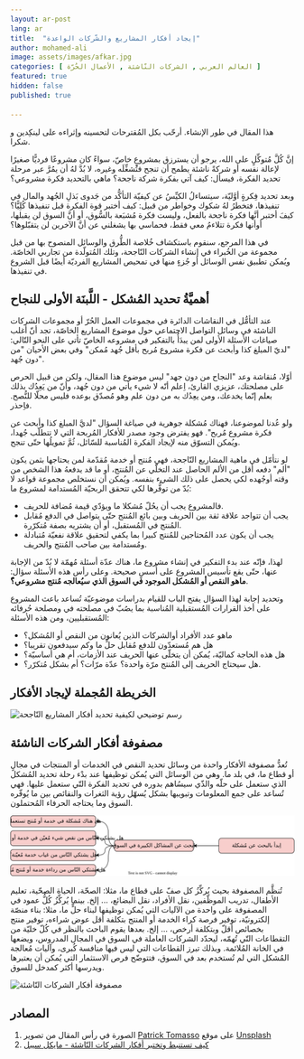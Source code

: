 ```yaml
---
layout: ar-post
lang: ar
title:  "إيجاد أفكار المشاريع والشّركات الواعدة"
author: mohamed-ali
image: assets/images/afkar.jpg
categories: [ العالم العربي , الشركات النّاشئة , الأعمال الحُرّة ]
featured: true
hidden: false
published: true

---
```

<div markdown="1" class="callout callout-warning">

هذا المقال في طور الإنشاء. أرحّب بكل المُقترحات لتحسينه وإثراءه على لينكِدين و شكرا.
</div>

إنَّ كُلَّ مُتوكِّلٍ على الله، يرجو أن يسترزق بمشروعٍ خاصّ، سواءً كان مشروعًا فرديًّا صغيرًا لإعالة نفسه أو شركةً ناشئة يطمح أن تنجح فتُشغِّلَه وغيره، لا بُدَّ لهُ أن يمُرَّ عبر مرحلة تحديد الفكرة، فيسأل: كيف آتي بفكرة شركة ناجحة؟
ماهي بالتحديد فكرة مشروعي؟

وبعد تحديد فِكرةٍ أوَّليّة، سيتساءلُ الكيِّسُ عن كيفيّة التأكُّد من جَدوى بَذلِ الجُهد والمال في تنفيذها، فتخطرُ لهُ شكوك وخواطر من قبيل: 
كيف أختبر قوة الفكرة قبل تنفيذها كُلِيًّا؟ كيفَ أختبر أنَّها فكرة ناجحة بالفعل، وليست فكرة مُشبَعة بالسُّوق، أو أنَّ السوق لن يقبلها، أوأنها فكرة تتلاءمُ معي فقط، فحماسي بها يشغلني عن أنَّ الآخرين لن يتقبّلوها؟

في هذا المرجع، سنقوم باستكشاف خُلاصة الطُّرق والوسائل المنصوح بها من قبل مجموعة من الخُبراء في إنشاء الشركات النّاجحة، وتلك المُتولّدة من تجاربي الخاصّة. ويُمكن تطبيق نفس الوسائل أو جُزءٍ منها في تمحيص المشاريع الفرديّة أيضًا قبل الشروع في تنفيذها.
## أهميَّةُ تحديد المُشكل - اللَّبنَة الأولى للنجاح

عند التأمُّل في النقاشات الدائرة في مجموعات العمل الحُرّ أو مجموعات الشركات الناشئة في وسائل التواصل الاجتماعي حول موضوع المشاريع الخاصّة،
تجد أنّ أغلب صياغات الأسئلة الأولى لمن يبدَأُ بالتفكير في مشروعه الخاصّ تأتي على النحو التّالي:
"لديّ المبلغ كذا وأبحث عن فكرة مشروع مُربح بأقل جُهد مُمكن" وفي بعض الأحيان "من دون جُهد".

أوّلا، مُنقاشة وعد "النجاح من دون جهد" ليس موضوع هذا المقال،
ولكن من قبيل الحرص على مصلحتك، عزيزي القارئ، اِعلم أنّه لا شيء يأتي من دون جُهد، وأنّ من يَعِدُك بذلك بعلم إنّما يخدعك، ومن يعِدُك به من دون علم وهو مُصدّق بوعده فليس محلّا للنُّصح. فاِحذر.

ولو عُدنا لموضوعنا، فهناك مُشكلة جوهرية في صياغة السؤال "لديَّ المبلغ كذا وأبحث عن فكرة مشروع مُربح".
فهو يفترض وجود مصدر للأفكار المُربحة التي لا تتطلّب جُهدا، ويُمكن التسوّق منه لإيجاد الفكرة المُناسبة للسّائل، ثُمَّ تمويلُها حتّى تنجح.

لو نتأمّل في ماهية المشاريع النّاجحة، فهي مُنتج أو خدمة مُقدّمة لمن يحتاجها بثمن يكون "ألم" دفعه أقل من الألم الحاصل عند التخلّي عن المُنتج،
أو ما قد يدفعهُ هذا الشخص من وقته أوجُهده لكي يحصل على ذلك الشيء بنفسه.
ويُمكن أن نستخلص مجموعة قواعد لا بُدّ من توفُّرها لكي تتحقق الربحيّة المُستدامة لمشروع ما:
- فالمشروع يجب أن يحُلّ مُشكلا ما ويؤدّي قيمة مُضافة للحريف.
- يجب أن تتواجد علاقة ثقة بين الحريف وبين بائع المُنتج حتّى يتواصل في الدفع مُقابل المُنتج في المُستقبل، أو أن يشتريه بصفة مُتكرّرة.
- يجب أن يكون عدد المُحتاجين للمُنتج كبيرا بما يكفي لتحقيق علاقة نفعيّة مُتبادلة ومُستدامة بين صاحب المُنتج والحريف.

لهذا، فإنّه عند بدء التفكير في إنشاء مشروع ما، هناك عدّة أسئلة مُهمّة لا بُدّ من الإجابة عنها، حتّى يقع تأسيس المشروع على أُسسٍ صحيحة.
وعلى رأس هذه الأسئلة سؤال: **ماهو النقص أو المُشكل الموجود في السوق الذي سيُعالجه مُنتج مشروعي؟ّ**.

وتحديد إجابة لهذا السؤال يفتح الباب للقيام بدراسات موضوعيّة تُساعد باعث المشروع على أخذ القرارات المُستقبلية المُناسبة بما يصُبّ في مصلحته في ومصلحة حُرفائه المُستقبليين، ومن هذه الأسئلة:
- ماهو عدد الأفراد أوالشركات الذين يُعانون من النقص أو المُشكل؟
- هل هم مُستعدّون للدفع مُقابل حلٍّ ما وكم سيدفعون تقريبا؟
- هل هذه الحاجة كماليّة، يُمكن أن يتخلّى عنها الحريف عند الأزمات، أم هي أساسيّة؟
- هل سيحتاج الحريف إلى المُنتج مرّة واحدة؟ عدّة مرّات؟ أم بشكل مُتكرّر؟.


## الخريطة المُجملة لإيجاد الأفكار 

<img class="img-fluid" src="/assets/images/تحديد أفكار المشاريع النّاجحة.svg" alt="رسم توضيحي لكيفية تحديد أفكار المشاريع النّاجحة">

## مصفوفة أفكار الشركات الناشئة

تُعدُّ مصفوفة الأفكار واحدة من وسائل تحديد النقص في الخدمات أو المنتجات في مجالٍ أو قطاع ما، في بلد ما. وهي من الوسائل التي يُمكن توظيفها عند بدْء رحلة تحديد المُشكل الذي ستعمل على حلّه والذّي سيسُاهم بدوره في تحديد الفكرة التّي ستعمل عليها. فهي تُساعد على جمع المعلومات وتبويبها بشكل يُسهّل رؤية الثغرات والنقائص بين ما يُوفّره السوق وما يحتاجه الحرفاء المُحتملون.

<img class="img-fluid" src="/assets/images/البحث وتحديد المُشكل.svg" alt="البحث وتحديد المُشكل">

تُنظَّم المصفوفة بحيث يُركِّزُ كل صفّ على قطاع ما، مثلا: الصحّة، الحياة الصحّية، تعليم الأطفال، تدريب الموظّفين، نقل الأفراد، نقل البضائع، ... إلخ.
بينما يُركِّزُ كُلُّ عمود في المصفوفة على واحدة من الآليات التي يُمكن توظيفها لبناء حلٍّ ما، مثلا: بناء منصّة إلكترونيّة، توفير فرصة كراء الخدمة أو المنتج بتكلفة أقل عوض شراءه،
توفير منتج بخصائص أقلّ وبتكلفة أرخص، ... إلخ. بعدها يقوم الباحث بالنظر في كُلّ خليّة من التقطاعات التّي تُهمّه، ليحدّد الشركات العاملة في السوق في المجال المدروس، ويضعها في الخانة المُلائمة.
وبذلك تبرز القطاعات التي ليس فيها منافسة كُبرى، وآليات مُعالجة المُشكل التي لم تُستخدم بعد في السوق، فتتوضّح فرص الاستثمار التي يُمكن أن يعتبرها ويدرسها أكثر كمدخل للسوق.

<img class="img-fluid" src="/assets/images/مصفوفة-أفكار-شركات-ناشئة.png" alt="مصفوفة أفكار الشركات النّاشئة">

## المصادر
1. الصورة في رأس المقال من تصوير <a href="https://unsplash.com/@impatrickt?utm_source=unsplash&utm_medium=referral&utm_content=creditCopyText">Patrick Tomasso</a> على موقع <a href="https://unsplash.com/s/photos/ideas?utm_source=unsplash&utm_medium=referral&utm_content=creditCopyText">Unsplash</a>
2. [كيف تستنبط وتختبر أفكار الشركات النّاشئة - مايكل سيبل](https://www.youtube.com/watch?v=vDXkpJw16os)
